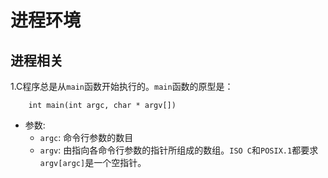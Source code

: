 # 进程环境

## 进程相关

1.C程序总是从`main`函数开始执行的。`main`函数的原型是：
```
    int main(int argc, char * argv[])
```
- 参数:
    - `argc`: 命令行参数的数目
    - `argv`: 由指向各命令行参数的指针所组成的数组。`ISO
      C`和`POSIX.1`都要求`argv[argc]`是一个空指针。

